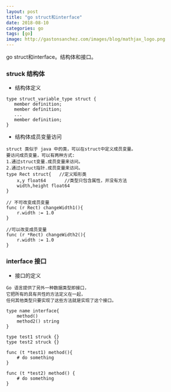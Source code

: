 ```yaml
---
layout: post
title: "go struct和interface"
date: 2018-08-10
categories: go
tags: [go]
image: http://gastonsanchez.com/images/blog/mathjax_logo.png
---
```

go struct和interface。结构体和接口。
<!-- more -->

### struck 结构体
* 结构体定义
~~~
type struct_variable_type struct {
   member definition;
   member definition;
   ...
   member definition;
}
~~~
* 结构体成员变量访问
~~~
struct 类似于 java 中的类，可以在struct中定义成员变量。
要访问成员变量，可以有两种方式:
1.通过struct变量.成员变量来访问。
2.通过struct指针.成员变量来访问。
type Rect struct{   //定义矩形类
    x,y float64       //类型只包含属性，并没有方法
    width,height float64
}

// 不可改变成员变量
func (r Rect) changeWidth1(){    
    r.width := 1.0    
}

//可以改变成员变量
func (r *Rect) changeWidth2(){    
    r.width := 1.0    
}
~~~


### interface 接口

* 接口的定义
~~~
Go 语言提供了另外一种数据类型即接口，
它把所有的具有共性的方法定义在一起，
任何其他类型只要实现了这些方法就是实现了这个接口。

type name interface{
    method()
    method2() string
}

type test1 struck {}
type test2 struck {}

func (t *test1) method(){
    # do something
}

func (t *test2) method() {
    # do something
}
~~~
